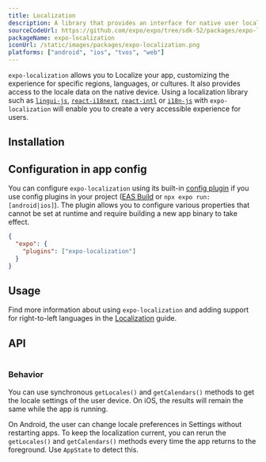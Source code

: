 ```yaml
---
title: Localization
description: A library that provides an interface for native user localization information.
sourceCodeUrl: https://github.com/expo/expo/tree/sdk-52/packages/expo-localization
packageName: expo-localization
iconUrl: /static/images/packages/expo-localization.png
platforms: ["android", "ios", "tvos", "web"]
---
```


`expo-localization` allows you to Localize your app, customizing the experience for specific regions, languages, or cultures. It also provides access to the locale data on the native device. Using a localization library such as [`lingui-js`](https://lingui.dev/introduction), [`react-i18next`](https://react.i18next.com/), [`react-intl`](https://formatjs.io/docs/getting-started/installation/) or [`i18n-js`](https://github.com/fnando/i18n-js) with `expo-localization` will enable you to create a very accessible experience for users.

## Installation

## Configuration in app config

You can configure `expo-localization` using its built-in [config plugin](/config-plugins/introduction/) if you use config plugins in your project ([EAS Build](/build/introduction) or `npx expo run:[android|ios]`). The plugin allows you to configure various properties that cannot be set at runtime and require building a new app binary to take effect.

```json app.json
{
  "expo": {
    "plugins": ["expo-localization"]
  }
}
```

## Usage

Find more information about using `expo-localization` and adding support for right-to-left languages in the [Localization](/guides/localization) guide.

## API

```jsx

```

### Behavior

You can use synchronous `getLocales()` and `getCalendars()` methods to get the locale settings of the user device. On iOS, the results will remain the same while the app is running.

On Android, the user can change locale preferences in Settings without restarting apps. To keep the localization current, you can rerun the `getLocales()` and `getCalendars()` methods every time the app returns to the foreground. Use `AppState` to detect this.